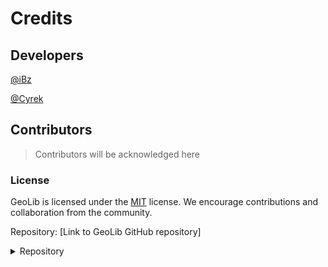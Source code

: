 # Credits

## Developers

[@iBz](https://github.com/iBz-04)

[@Cyrek](https://github.com/cyrekWei)

## Contributors

> Contributors will be acknowledged here


### License

GeoLib is licensed under the [MIT](https://github.com/iBz-04/GeoLib?tab=MIT-1-ov-file) license. We encourage contributions and collaboration from the community.

Repository:
[Link to GeoLib GitHub repository]



<details>
  <summary>Repository</summary>

  [Take me to GitHub](https://github.com/iBz-04/GeoLib)
</details>



